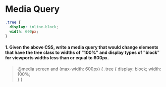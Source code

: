 # Media Query

```css
.tree {
  display: inline-block;
  width: 600px;
}
```

#### 1. Given the above CSS, write a media query that would change elements that have the tree class to widths of "100%" and display types of "block" for viewports widths less than or equal to 600px.
> @media screen and (max-width: 600px) {
  .tree {
    display: block;
    width: 100%;  
  }
}
